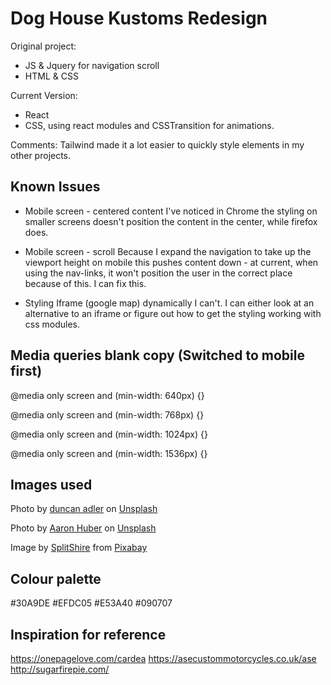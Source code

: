 # Dog House Kustoms Redesign
Original project: 
- JS & Jquery for navigation scroll
- HTML & CSS

Current Version:
- React
- CSS, using react modules and CSSTransition for animations.

Comments: 
Tailwind made it a lot easier to quickly style elements in my other projects.

## Known Issues
- Mobile screen - centered content 
I've noticed in Chrome the styling on smaller screens doesn't position the content in the center, while firefox does. 

- Mobile screen - scroll
Because I expand the navigation to take up the viewport height on mobile this pushes content down - at current, when using the nav-links, it won't position the user in the correct place because of this. I can fix this. 

- Styling Iframe (google map) dynamically
I can't. I can either look at an alternative to an iframe or figure out how to get the styling working with css modules. 

## Media queries blank copy (Switched to mobile first)
@media only screen and (min-width: 640px) {}

@media only screen and (min-width: 768px) {}

@media only screen and (min-width: 1024px) {}

@media only screen and (min-width: 1536px) {}


## Images used

<span>Photo by <a href="https://unsplash.com/@duncan2118?utm_source=unsplash&amp;utm_medium=referral&amp;utm_content=creditCopyText">duncan adler</a> on <a href="https://unsplash.com/s/photos/motorcycle?utm_source=unsplash&amp;utm_medium=referral&amp;utm_content=creditCopyText">Unsplash</a></span>

<span>Photo by <a href="https://unsplash.com/@aahubs?utm_source=unsplash&amp;utm_medium=referral&amp;utm_content=creditCopyText">Aaron Huber</a> on <a href="https://unsplash.com/s/photos/mechanic?utm_source=unsplash&amp;utm_medium=referral&amp;utm_content=creditCopyText">Unsplash</a></span>

Image by <a href="https://pixabay.com/users/splitshire-364019/?utm_source=link-attribution&amp;utm_medium=referral&amp;utm_campaign=image&amp;utm_content=407186">SplitShire</a> from <a href="https://pixabay.com/?utm_source=link-attribution&amp;utm_medium=referral&amp;utm_campaign=image&amp;utm_content=407186">Pixabay</a>

## Colour palette

#30A9DE
#EFDC05
#E53A40
#090707

## Inspiration for reference

https://onepagelove.com/cardea
https://asecustommotorcycles.co.uk/ase
http://sugarfirepie.com/
